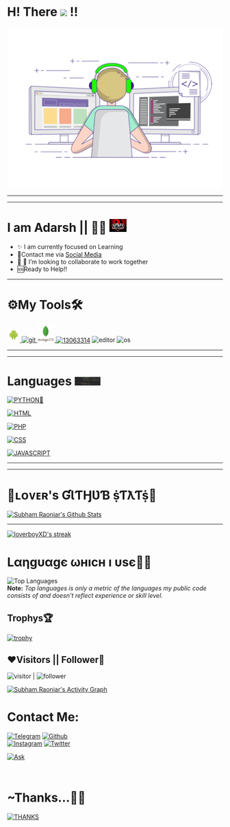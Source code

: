# H! There <img src="https://raw.githubusercontent.com/MartinHeinz/MartinHeinz/master/wave.gif" width="50px"> !!


<img src="resources/coding.gif" alt="Logo" align="center">

<br>

<hr>

---

# I am Adarsh || 🧑‍💻 <img src="resources/lover.jpeg" alt="LoverLogo" width="40" height="30">
<ul>
 <li>✨ I am currently focused on Learning </li>
 <li>📱Contact me via <a href="https://github.com/loverboyXD/loverboyXd/blob/lover/README.md#contact-me"> Social Media </a> </li>
 <li>🚓 👯 I’m looking to collaborate to work together </li>
 <li>🆘Ready to Help!! </li>
</ul>

<hr>

# ⚙️My Tools🛠️
<a href="https://developer.android.com" class="padded" target="_blank"> <img src="https://raw.githubusercontent.com/devicons/devicon/master/icons/android/android-original-wordmark.svg" alt="android" width="30" height="30"/> </a> 
<a href="https://git-scm.com/" class="padded" target="_blank"> <img src="https://www.vectorlogo.zone/logos/git-scm/git-scm-icon.svg" alt="git" width="30" height="30"/> </a> 
<a href="https://www.mongodb.com/" target="_blank"> <img src="https://raw.githubusercontent.com/devicons/devicon/master/icons/mongodb/mongodb-original-wordmark.svg" alt="mongodb" width="40" height="40"/> </a>
<a href="https://stackoverflow.com/" target="blank"><img align="center" src="https://cdn.jsdelivr.net/npm/simple-icons@3.0.1/icons/stackoverflow.svg" alt="13063314" height="30" width="40" /></a>
![editor](https://img.shields.io/badge/VSCode-1f425f.svg)
![os](https://img.shields.io/badge/Windows-0078D6?style=for-the-badge&logo=windows&logoColor=white)

<hr> 

<hr>

# Languages <img src="resources/lang.gif" alt="coding" width='60' height='20'>

[![PYTHON💙](https://img.shields.io/badge/python%20dev-yellow?style=for-the-badge&logo=python)]()

[![HTML](https://img.shields.io/badge/HTML%20Dev-brown?style=for-the-badge&logo=html5)]()

[![PHP](https://img.shields.io/badge/PHP%20Dev-purple?style=for-the-badge&logo=php)]() 

[![CSS](https://img.shields.io/badge/CSS%20Learning-blue?style=for-the-badge&logo=c3ss)]()

[![JAVASCRIPT](https://img.shields.io/badge/JavaScript%20Dev-teal?style=for-the-badge&logo=javascript)]() 

<hr> 

<hr> 

# 🍬**ʟᴏᴠᴇʀ's ƓƖƬӇƲƁ ṩƬƛƬṩ**🍭
<a href="https://github.com/loverboyXD/github-readme-stats"><img alt="Subham Raoniar's Github Stats" src="https://github-readme-stats.vercel.app/api?username=loverboyXD&show_icons=true&count_private=true&theme=react&hide_border=true&bg_color=0D1117" /></a>

<hr>

 <p align="left">
    <a href="https://github.com/loverboyXD/github-readme-streak-stats">
        <img title="🔥 Get streak stats for your profile at git.io/streak-stats" alt="loverboyXD's streak" src="https://github-readme-streak-stats.herokuapp.com/?user=loverboyXD&theme=black-ice&hide_border=true&stroke=0000&background=060A0CD0"/>
    </a>
</p>

 # **Lαηgυαgє ωнıcн ı υsє**👨‍💻
 ![Top Languages](https://github-readme-stats.vercel.app/api/top-langs/?username=loverboyXD&custom_title=Languages%20I%20Use%20Most&theme=tokyonight&hide_border=true)
 <br/>
  <b>Note:</b> <i> Top languages is only a metric of the languages my public code consists of and doesn't reflect experience or skill level.</i>
  
## Trophys🏆

[![trophy](https://github-profile-trophy.vercel.app/?username=loverboyXD&theme=onedark)](https://github.com/ryo-ma/github-profile-trophy)

## ❤️Visitors || Follower🖤

![visitor](https://visitor-badge.laobi.icu/badge?page_id=loverboyXD) | ![follower](https://img.shields.io/github/followers/loverboyXD.svg?style=social&label=Follow&maxAge=2592000)

<a href="https://github.com/loverboyXD/github-readme-activity-graph"><img alt="Subham Raoniar's Activity Graph" src="https://activity-graph.herokuapp.com/graph?username=loverboyXD&bg_color=0D1117&color=5BCDEC&line=5BCDEC&point=FFFFFF&hide_border=true" /></a>

# Contact Me:
[![Telegram](https://img.shields.io/badge/telegram-1b77FF.svg?style=for-the-badge&logo=telegram)](https://t.me/Alone_loverboy) [![Github](https://img.shields.io/badge/github-171717.svg?style=for-the-badge&logo=github)](https://github.com/loverboyXD)<br> [![Instagram](https://img.shields.io/badge/instagram-pink?style=for-the-badge&logo=instagram)](https://instagram.me/mesterious.person)
[![Twitter](https://img.shields.io/badge/Twitter-teal?style=for-the-badge&logo=twitter)](https://twitter.com/A_Modern_Mind)

[![Ask](https://img.shields.io/badge/Ask%20me-anything-1abc9c.svg)](https:t.me/Alone_loverboy)

<br>

# ~Thanks...💖🥰

[![THANKS](https://img.shields.io/badge/Thanks%20To%20Visit%20Here%20❤️-black?style=for-the-badge&logo=heart)]()

